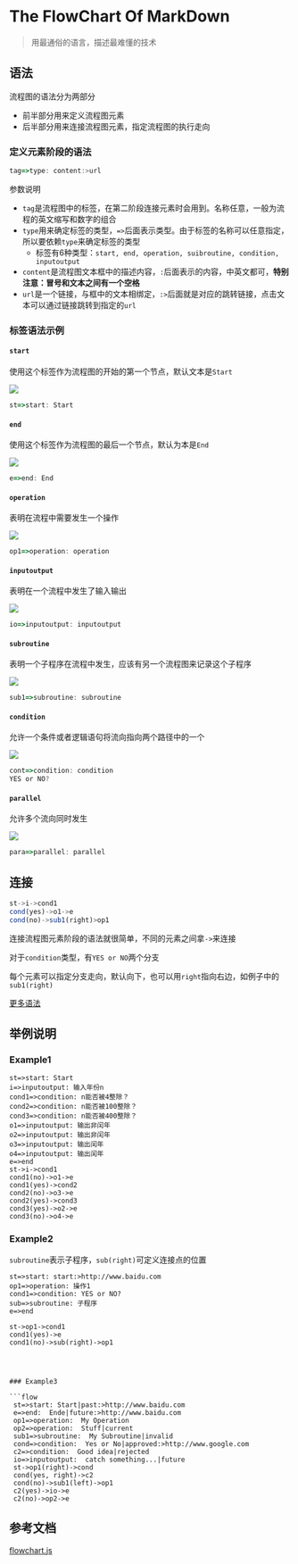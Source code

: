 # The FlowChart Of MarkDown

> 用最通俗的语言，描述最难懂的技术



## 语法

流程图的语法分为两部分

* 前半部分用来定义流程图元素
* 后半部分用来连接流程图元素，指定流程图的执行走向



### 定义元素阶段的语法

```js
tag=>type: content:>url
```

参数说明

* `tag`是流程图中的标签，在第二阶段连接元素时会用到。名称任意，一般为流程的英文缩写和数字的组合
* `type`用来确定标签的类型，`=>`后面表示类型。由于标签的名称可以任意指定，所以要依赖`type`来确定标签的类型
  * 标签有6种类型：`start, end, operation, suibroutine, condition, inputoutput`
* `content`是流程图文本框中的描述内容，`:`后面表示的内容，中英文都可，**特别注意：冒号和文本之间有一个空格**
* `url`是一个链接，与框中的文本相绑定，`:>`后面就是对应的跳转链接，点击文本可以通过链接跳转到指定的`url`



### 标签语法示例

#### `start`

使用这个标签作为流程图的开始的第一个节点，默认文本是`Start`

![](https://github.com/adrai/flowchart.js/blob/master/imgs/start.png?raw=true)

```js
st=>start: Start
```

#### `end`

使用这个标签作为流程图的最后一个节点，默认为本是`End`

![](https://github.com/adrai/flowchart.js/blob/master/imgs/end.png?raw=true)

```js
e=>end: End
```

#### `operation`

表明在流程中需要发生一个操作

![](https://github.com/adrai/flowchart.js/blob/master/imgs/operation.png?raw=true)

```js
op1=>operation: operation
```

#### `inputoutput`

表明在一个流程中发生了输入输出

![](https://github.com/adrai/flowchart.js/blob/master/imgs/inputoutput.png?raw=true)

```js
io=>inputoutput: inputoutput
```

#### `subroutine`

表明一个子程序在流程中发生，应该有另一个流程图来记录这个子程序

![](https://github.com/adrai/flowchart.js/blob/master/imgs/subroutine.png?raw=true)

```js
sub1=>subroutine: subroutine
```

#### `condition`

允许一个条件或者逻辑语句将流向指向两个路径中的一个

![](https://github.com/adrai/flowchart.js/blob/master/imgs/condition.png?raw=true)

```js
cont=>condition: condition
YES or NO?
```

#### `parallel`

允许多个流向同时发生

![](https://github.com/adrai/flowchart.js/raw/master/imgs/parallel.png)

```js
para=>parallel: parallel
```



## 连接

```js
st->i->cond1
cond(yes)->o1->e
cond(no)->sub1(right)>op1
```

连接流程图元素阶段的语法就很简单，不同的元素之间拿`->`来连接

对于`condition`类型，有`YES or NO`两个分支

每个元素可以指定分支走向，默认向下，也可以用`right`指向右边，如例子中的`sub1(right)`

[更多语法](https://github.com/adrai/flowchart.js#connections)

## 举例说明

### Example1

   ```flow
st=>start: Start
i=>inputoutput: 输入年份n
cond1=>condition: n能否被4整除？
cond2=>condition: n能否被100整除？
cond3=>condition: n能否被400整除？
o1=>inputoutput: 输出非闰年
o2=>inputoutput: 输出非闰年
o3=>inputoutput: 输出闰年
o4=>inputoutput: 输出闰年
e=>end
st->i->cond1
cond1(no)->o1->e
cond1(yes)->cond2
cond2(no)->o3->e
cond2(yes)->cond3
cond3(yes)->o2->e
cond3(no)->o4->e
   ```





### Example2

`subroutine`表示子程序，`sub(right)`可定义连接点的位置

   ```flow
st=>start: start:>http://www.baidu.com
op1=>operation: 操作1
cond1=>condition: YES or NO?
sub=>subroutine: 子程序
e=>end

st->op1->cond1
cond1(yes)->e
cond1(no)->sub(right)->op1  
``` 
   ```



### Example3

  ```flow
    st=>start: Start|past:>http://www.baidu.com
    e=>end:  Ende|future:>http://www.baidu.com
    op1=>operation:  My Operation
    op2=>operation:  Stuff|current
    sub1=>subroutine:  My Subroutine|invalid
    cond=>condition:  Yes or No|approved:>http://www.google.com
    c2=>condition:  Good idea|rejected
    io=>inputoutput:  catch something...|future
    st->op1(right)->cond
    cond(yes, right)->c2
    cond(no)->sub1(left)->op1
    c2(yes)->io->e
    c2(no)->op2->e
  ```



## 参考文档

[flowchart.js](https://github.com/adrai/flowchart.js)


